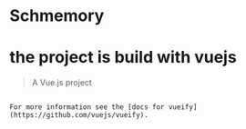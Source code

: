 # Schmemory

# the project is build with vuejs

> A Vue.js project

```

For more information see the [docs for vueify](https://github.com/vuejs/vueify).

